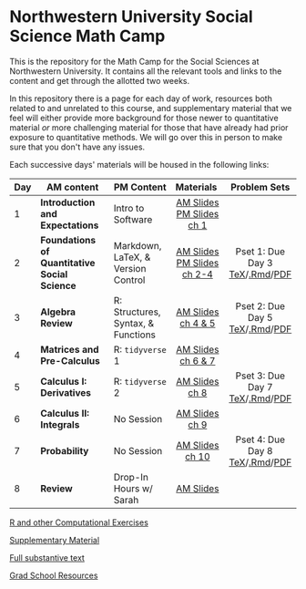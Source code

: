 # Northwestern University Social Science Math Camp
This is the repository for the Math Camp for the Social Sciences at Northwestern University. It contains all the relevant tools and links to the content and get through the allotted two weeks.

In this repository there is a page for each day of work, resources both related to and unrelated to this course, and supplementary material that we feel will either provide more background for those newer to quantitative material *or* more challenging material for those that have already had prior exposure to quantitative methods. We will go over this in person to make sure that you don't have any issues. 

Each successive days' materials will be housed in the following links: 


|Day | AM content            | PM Content        | Materials&nbsp;  | Problem Sets |
|---| -------------         | -------------     | :-----------------: | :-: | 
|1 | **Introduction and Expectations** | Intro to Software |[AM Slides](slides/day1-intro.pdf)<br> [PM Slides](slides/day1-pm_software-intro.pdf)<br>[ch 1](https://nupolisci.github.io/NU-math-camp/index.html)| 
|2 | **Foundations of Quantitative Social Science** | Markdown, LaTeX, & Version Control  |[AM Slides](slides/day2-pm_markdown-latex-vscontrol.pdf)<br> [PM Slides](slides/day2-pm_markdown-latex-vscontrol.pdf)<br>[ch 2-4](https://nupolisci.github.io/NU-math-camp/a-broad-introduction-to-social-science.html)|Pset 1: Due Day 3<br>[TeX](problem-sets/updated-pset-1.tex)/[.Rmd](problem-sets/updated-pset-1-RMD.Rmd)/[PDF](problem-sets/updated-pset-1.pdf)| 
|3 | **Algebra Review** | R: Structures, Syntax, & Functions |[AM Slides](slides/day3-am.pdf) <br>[ch 4 & 5](https://nupolisci.github.io/NU-math-camp/sequences-and-sets.html)|Pset 2: Due Day 5<br>[TeX](problem-sets/updated-pset-2.tex)/[.Rmd](problem-sets/updated-pset-2-RMD.Rmd)/[PDF](problem-sets/updated-pset-2.pdf)| 
|4 | **Matrices and Pre-Calculus** | R: `tidyverse` 1     |[AM Slides](slides/day4-am.pdf) <br>[ch 6 & 7]() |
|5 | **Calculus I: Derivatives**  | R: `tidyverse` 2  |[AM Slides](slides/day5-am.pdf) <br>[ch 8]()  |Pset 3: Due Day 7<br>[TeX](problem-sets/updated-pset-3.tex)/[.Rmd](problem-sets/updated-pset-3-RMD.Rmd)/[PDF](problem-sets/updated-pset-3.pdf)|  
|6 | **Calculus II: Integrals** | No Session |[AM Slides](slides/day6-am.pdf) <br>[ch 9]()| 
|7 | **Probability**  | No Session |[AM Slides](slides/day7-am.pdf) <br>[ch 10]() |Pset 4: Due Day 8 <br>[TeX](problem-sets/updated-pset-4.tex)/[.Rmd](problem-sets/updated-pset-4-RMD.Rmd)/[PDF](problem-sets/updated-pset-4.pdf)| 
|8| **Review** | Drop-In Hours w/ Sarah |[AM Slides](slides/day8-am.pdf)|

[R and other Computational Exercises](r-exercises/README.md)

[Supplementary Material](supplementary_material/README.md) 

[Full substantive text]()

[Grad School Resources](resources/README.md)
